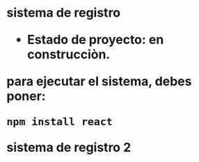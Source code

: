 <h1> sistema de registro</>

- Estado de proyecto: en construcciòn.

para ejecutar el sistema, debes poner:

```npm install react```

sistema de registro 2
